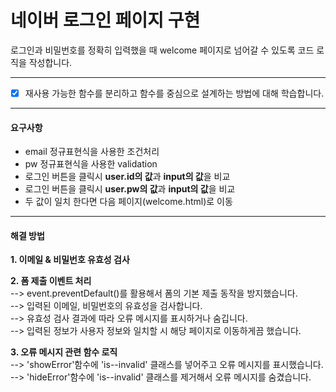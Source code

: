 # 네이버 로그인 페이지 구현


로그인과 비밀번호를 정확히 입력했을 때 welcome 페이지로 넘어갈 수 있도록 코드 로직을 작성합니다.


---
- [x] 재사용 가능한 함수를 분리하고 함수를 중심으로 설계하는 방법에 대해 학습합니다.


---
#### 요구사항

- email 정규표현식을 사용한 조건처리 
- pw 정규표현식을 사용한 validation 
- 로그인 버튼을 클릭시 **user.id의 값**과 **input의 값**을 비교
- 로그인 버튼을 클릭시 **user.pw의 값**과 **input의 값**을 비교
- 두 값이 일치 한다면 다음 페이지(welcome.html)로 이동


---
#### 해결 방법
**1. 이메일 & 비밀번호 유효성 검사**

**2. 폼 제출 이벤트 처리**<br>
--> event.preventDefault()를 활용해서 폼의 기본 제출 동작을 방지했습니다.<br>
--> 입력된 이메일, 비밀번호의 유효성을 검사합니다.<br>
--> 유효성 검사 결과에 따라 오류 메시지를 표시하거나 숨깁니다.<br>
--> 입력된 정보가 사용자 정보와 일치할 시 해당 페이지로 이동하게끔 했습니다.

**3. 오류 메시지 관련 함수 로직**<br>
--> 'showError'함수에 'is--invalid' 클래스를 넣어주고 오류 메시지를 표시했습니다.<br>
--> 'hideError'함수에 'is--invalid' 클래스를 제거해서 오류 메시지를 숨겼습니다.



